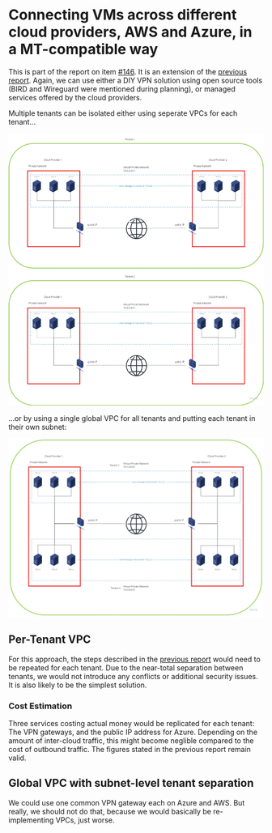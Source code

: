 # Connecting VMs across different cloud providers, AWS and Azure, in a MT-compatible way

This is part of the report on item [#146](https://app.clubhouse.io/thinkdeep/story/146/investigate-and-design-an-architecture-to-connect-the-vms-across-different-cloud-providers-revisited). It is an extension of the [previous report](Azure-AWS-VPN.md). Again, we can use either a DIY VPN solution using open source tools (BIRD and Wireguard were mentioned during planning), or managed services offered by the cloud providers.

Multiple tenants can be isolated either using seperate VPCs for each tenant...

![](img/per-tenant-vpc.jpg)

...or by using a single global VPC for all tenants and putting each tenant in their own subnet:

![](img/global-vpc.jpg)

## Per-Tenant VPC

For this approach, the steps described in the [previous report](Azure-AWS-VPN.md) would need to be repeated for each tenant. Due to the near-total separation between tenants, we would not introduce any conflicts or additional security issues. It is also likely to be the simplest solution.

### Cost Estimation

Three services costing actual money would be replicated for each tenant: The VPN gateways, and the public IP address for Azure. Depending on the amount of inter-cloud traffic, this might become neglible compared to the cost of outbound traffic. The figures stated in the previous report remain valid.

## Global VPC with subnet-level tenant separation

We could use one common VPN gateway each on Azure and AWS. But really, we should not do that, because we would basically be re-implementing VPCs, just worse.
